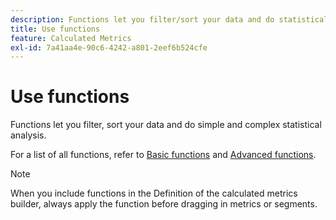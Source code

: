```yaml
---
description: Functions let you filter/sort your data and do statistical analysis.
title: Use functions
feature: Calculated Metrics
exl-id: 7a41aa4e-90c6-4242-a801-2eef6b524cfe
---
```

# Use functions

Functions let you filter, sort your data and do simple and complex statistical analysis.

For a list of all functions, refer to [Basic functions](/help/components/calc-metrics/cm-functions.md) and [Advanced functions](/help/components/calc-metrics/cm-adv-functions.md).



>[!NOTE]
>
>When you include functions in the Definition of the calculated metrics builder, always apply the function before dragging in metrics or segments.
>



<!-- This video is way too outdated and too much AA oriented to comfortably show as part of CJA functionality 

Watch this [video](https://youtu.be/SSyWvomnewI) to understand the use of functions.

-->
